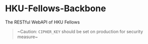 # HKU-Fellows-Backbone
The RESTful WebAPI of HKU Fellows
> ~Caution: `CIPHER_KEY` should be set on production for security measure~
